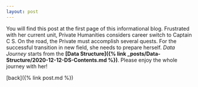 ```yaml
---
layout: post
---
```


You will find this post at the first page of this informational blog. Frustrated with her current unit,
Private Humanities considers career switch to Captain C S. On the road, the Private must accomplish several quests.
For the successful transition in new field, she needs to prepare herself.
_Data Journey_ starts from the **[Data Structure]({% link _posts/Data-Structure/2020-12-12-DS-Contents.md %})**.
Please enjoy the whole journey with her!

[back]({% link post.md %})
